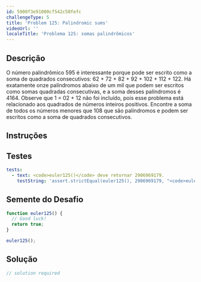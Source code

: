 ```yaml
---
id: 5900f3e91000cf542c50fefc
challengeType: 5
title: 'Problem 125: Palindromic sums'
videoUrl: ''
localeTitle: 'Problema 125: somas palindrômicos'
---
```


## Descrição
<section id="description"> O número palindrômico 595 é interessante porque pode ser escrito como a soma de quadrados consecutivos: 62 + 72 + 82 + 92 + 102 + 112 + 122. Há exatamente onze palíndromos abaixo de um mil que podem ser escritos como somas quadradas consecutivas, e a soma desses palíndromos é 4164. Observe que 1 = 02 + 12 não foi incluído, pois esse problema está relacionado aos quadrados de números inteiros positivos. Encontre a soma de todos os números menores que 108 que são palíndromos e podem ser escritos como a soma de quadrados consecutivos. </section>

## Instruções
<section id="instructions">
</section>

## Testes
<section id='tests'>

```yml
tests:
  - text: <code>euler125()</code> deve retornar 2906969179.
    testString: 'assert.strictEqual(euler125(), 2906969179, "<code>euler125()</code> should return 2906969179.");'

```

</section>

## Semente do Desafio
<section id='challengeSeed'>

<div id='js-seed'>

```js
function euler125() {
  // Good luck!
  return true;
}

euler125();

```

</div>



</section>

## Solução
<section id='solution'>

```js
// solution required
```
</section>
